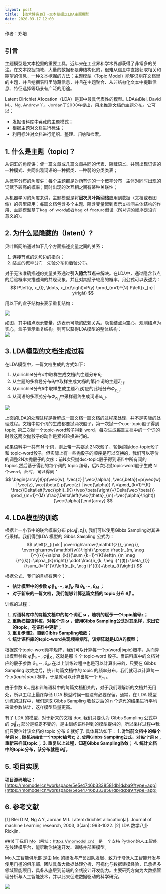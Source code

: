 ```yaml
---
layout: post
title: 【技术博客19】-文本挖掘之LDA主题模型
date: 2020-03-17 12:00
---
```


作者：郑培

## 引言
主题模型是文本挖掘的重要工具，近年来在工业界和学术界都获得了非常多的关注。在文本挖掘领域，大量的数据都是非结构化的，很难从信息中直接获取相关和期望的信息，一种文本挖掘的方法：主题模型（Topic Model）能够识别在文档里的主题，并且挖掘语料里隐藏信息，并且在主题聚合、从非结构化文本中提取信息、特征选择等场景有广泛的用途。

Latent Dirichlet Allocation（LDA）是其中最具代表性的模型。LDA由Blei, David M.、Ng, Andrew Y.、Jordan于2003年提出，用来推测文档的主题分布。它可以：
+ 发掘语料库中英藏的主题模式；
+ 根据主题对文档进行标注；
+ 利用标注对文档进行组织、整理、归纳和检索。


## 1. 什么是主题（topic)？
从词汇的角度讲：使一篇文章或几篇文章共同的代表、隐藏语义、共同出现词语的一种模式、共同出现词语的一种据类、一种弱的分类类表；

从概率分布的角度讲：每个主题都是对所有词的一个概率分布；主体对同时出现的词赋予较高的概率；同时出现的次互相之间有某种关联性；

从机器学习的角度来讲，主题模型是将**层次贝叶斯网络**应用到数据（文档或者图像）的典型应用：每篇文档包含多个主题、隐含变量起到表示文档间主体结构的作用、主题模型基于bag-of-word或者bag-of-feature假设（所以词的顺序是没有意义的）。

## 2. 为什么是隐藏的（latent）?
贝叶斯网络通过如下几个方面描述变量之间的关系：

1. 连接节点的边和边的指向；
1. 结点的概率分布—先验分布和后验分布。

对于无法准确描述的变量关系通过**引入隐含节点**来解决。在LDA中，通过隐含节点的后验概率来描述词的共现现象，并且对其赋予较高的概率，用公式可以表述为：
$$
P\left(y, x_{1}, \ldots, x_{n}\right)=P(y) \prod_{n=1}^{N} P\left(x_{n} | y\right)
$$

用以下的盒子结构来表示重复结构：

![](https://imgbed.momodel.cn/1583517069585-e201bd24-1ff4-41fa-86d9-e79147e3d0a0.png)

如图，其中结点表示变量，边表示可能的依赖关系。隐含结点为空心，观测结点为实心，盒子表示重复结构。则可以获得LDA模型的整体结构：                                
![](https://imgbed.momodel.cn/1583517384862-15d92052-43a8-4323-b043-cb00dddb4205.png)



## 3. LDA模型的文档生成过程
在LDA模型中，一篇文档生成的方式如下：

1. 从dirichlet分布$α$中取样生成文档i的主题分布$θ_i$;
1. 从主题的多样是分布$θ_i$中取样生成文档i的第j个词的主题$Z_{i,j}$;
1. 从dirichlet分布$β$中取样生成主题$Z_i$,j对应的此域分布$Ф_{z_{i,j}}$;
1. 从词语的多项式分布$Ф_{z_{i,j}}$中采样最终生成词语$ω_{i,j}$.

![](https://imgbed.momodel.cn/1583518659035-d0be90b8-9745-47be-aad4-25392ad3ae63.png)

上面的LDA的处理过程是拆解成一篇文档一篇文档的过程来处理，并不是实际的处理过程。文档中每个词的生成都要抛两次骰子，第一次抛一个doc-topic骰子得到 topic, 第二次抛一个topic-word骰子得到 word，每次生成每篇文档中的一个词的时候这两次抛骰子的动作是紧邻轮换进行的。

如果语料中一共有 N 个词，则上帝一共要抛 2N次骰子，轮换的抛doc-topic骰子和 topic-word骰子。但实际上有一些抛骰子的顺序是可以交换的，我们可以等价的调整2N次抛骰子的次序：前N次只抛doc-topic骰子得到语料中所有词的 topics,然后基于得到的每个词的 topic 编号，后N次只抛topic-word骰子生成 N 个word。此时，可以得到：
$$
\begin{array}{l}p(\vec{w}, \vec{z} | \vec{\alpha}, \vec{\beta})=p(\vec{w} | \vec{z}, \vec{\beta}) p(\vec{z} | \vec{\alpha}) \\ 
=\prod_{k=1}^{K} \frac{\Delta\left(\vec{\phi}_{K}+\vec{\beta}\right)}{\Delta(\vec{\beta})} \prod_{m=1}^{M} \frac{\Delta\left(\vec{\theta}_{m}+\vec{\alpha}\right)}{\vec{\alpha}}\end{array}
$$


## 4. LDA模型的训练
根据上一小节中的联合概率分布 $p(\vec{\omega}, \vec{z})$, 我们可以使用Gibbs Sampling对其进行采样。我们得到LDA 模型的 Gibbs Sampling 公式为：
$$
p\left(z_{i}=k | \overrightarrow{\mathbf{z}}_{\neg i}, \overrightarrow{\mathbf{w}}\right) \propto \frac{n_{m, \neg i}^{(k)}+\alpha_{k}}{\sum_{k=1}^{K}\left(n_{m, \neg i}^{(k)}+\alpha_{k}\right)} \cdot \frac{n_{k, \neg i}^{(t)}+\beta_{t}}{\sum_{t=1}^{V}\left(n_{k, \neg i}^{(t)}+\beta_{t}\right)}
$$

根据公式，我们的目标有两个：

- **估计模型中的参数 $\vec{\varphi}_{1}, \cdots, \vec{\varphi}_{K}$ 和 $\theta_{1}, \cdots, \theta_{M}$ ；**
- **对于新来的一篇文档，我们能够计算这篇文档的 topic 分布 $\vec{\theta}$ 。**

训练的过程：

1. **对语料库中的每篇文档中的每个词汇 $\omega$ ，随机的赋予一个topic编号z；**
1. **重新扫描语料库，对每个词 $\omega$ ，使用Gibbs Sampling公式对其采样，求出它的topic，在语料中更新；**
1. **重复步骤2，直到Gibbs Sampling收敛；**
1. **统计语料库的topic-word共现频率矩阵，该矩阵就是LDA的模型；**


根据这个topic-word频率矩阵，我们可以计算每一个p(word|topic)概率，从而算出模型参数 $\vec{\varphi}_{1}, \cdots, \vec{\varphi}_{K}$ , 这就是那 K 个 topic-word 骰子。而语料库中的文档对应的骰子参数 $\theta_{1}, \cdots, \theta_{M}$ 在以上训练过程中也是可以计算出来的，只要在 Gibbs Sampling 收敛之后，统计每篇文档中的 topic 的频率分布，我们就可以计算每一个 $p(topic|doc)$ 概率，于是就可以计算出每一个 $\theta_{m}$ 。

由于参数 $\theta_{m}$ 是和训练语料中的每篇文档相关的，对于我们理解新的文档并无用处，所以工程上最终存储 LDA 模型时候一般没有必要保留。通常，在 LDA 模型训练的过程中，我们是取 Gibbs Sampling 收敛之后的 n 个迭代的结果进行平均来做参数估计，这样模型质量更高。

有了 LDA 的模型，对于新来的文档 doc, 我们只要认为 Gibbs Sampling 公式中的 $\vec{\varphi}_{k t}$ 部分是稳定不变的，是由训练语料得到的模型提供的，所以采样过程中我们只要估计该文档的 topic 分布 $\theta$ 就好了. 具体算法如下：
**1. 对当前文档中的每个单词 $\omega$ , 随机初始化一个topic编号z;**
**2. 使用Gibbs Sampling公式，对每个词 $\omega$ , 重新采样其topic；**
**3. 重复以上过程，知道Gibbs Sampling收敛；**
**4. 统计文档中的topic分布，该分布就是 $\vec{\theta}$。**


## 5. 项目实现
**项目源码地址：**[https://momodel.cn/workspace/5e5e4746b3338581db1dcba9?type=app](https://momodel.cn/workspace/5e5e4746b3338581db1dcba9?type=app)


## 6. 参考文献
[1] Blei D M, Ng A Y, Jordan M I. Latent dirichlet allocation[J]. Journal of machine Learning research, 2003, 3(Jan): 993-1022.
[2] LDA 数学八卦Rickjin.

##关于我们
[Mo](https://momodel.cn)（网址：https://momodel.cn） 是一个支持 Python的人工智能在线建模平台，能帮助你快速开发、训练并部署模型。

Mo人工智能俱乐部 是由 [Mo](https://momodel.cn) 的研发与产品团队发起、致力于降低人工智能开发与使用门槛的俱乐部。团队具备大数据处理分析、可视化与数据建模经验，已承担多领域智能项目，具备从底层到前端的全线设计开发能力。主要研究方向为大数据管理分析与人工智能技术，并以此来促进数据驱动的科学研究。

![](https://imgbed.momodel.cn/联系人.png)

